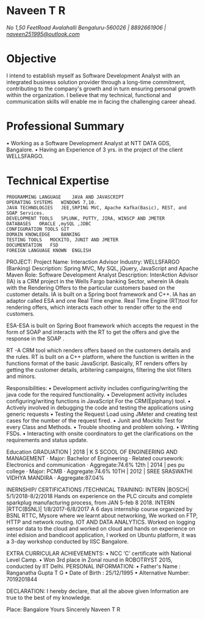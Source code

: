 # Naveen T R
*No 1,50 FeetRoad Avalahalli Bengaluru-560026 | 8892661906 | naveen251995@outlook.com*

# Objective
I intend to establish myself as Software Development Analyst with an integrated business solution provider through a long-time commitment, contributing to the company's growth and in turn ensuring personal growth within the organization. I believe that my technical, functional and communication skills will enable me in facing the challenging career ahead.

# Professional Summary
•	Working as a Software Development Analyst at NTT DATA GDS, Bangalore.
•	Having an Experience of 3 yrs. in the project of the client WELLSFARGO.




# Technical Expertise
	PROGRAMMING LANGUAGE	JAVA AND JAVASCRIPT 	
	OPERATING SYSTEMS	WINDOWS 7,10.	
	JAVA TECHNOLOGIES	JEE,SRPING MVC, Apache Kafka(Basic), REST, and SOAP Services.	
	DEVELOPMENT TOOLS	SPLUNK, PUTTY, JIRA, WINSCP AND JMETER	
	DATABASES	ORACLE ,mySQL ,JDBC	
	CONFIGURATION TOOLS	GIT	
	DOMAIN KNOWLEDGE	BANKING	
	TESTING TOOLS	MOCKITO, JUNIT AND JMETER	
	DOCUMENTATION	FSD	
	FOREIGN LANGUAGE KNOWN	ENGLISH	



PROJECT:
Project Name: Interaction Advisor
Industry: WELLSFARGO (Banking)
Description: Spring MVC, My SQL, jQuery, JavaScript and Apache Maven
Role: Software Development Analyst
Description:
InterAction Advisor (IA) is a CRM project in the Wells Fargo banking Sector, wherein IA deals with the Rendering Offers to the particular customers based on the customer details. IA is built on a Spring boot framework and C++.
IA has an adaptor called ESA and one Real Time engine.
Real Time Engine (RT)tool for rendering offers, which interacts each other to render offer to the end customers.
 

ESA-ESA is built on Spring Boot framework which accepts the request in the form of SOAP and interacts with the RT to get the offers and give the response in the SOAP .

RT -A CRM tool which renders offers based on the customers details and the rules. RT is built on a C++ platform, where the function is written in the functions format of the basic JavaScript. Basically, RT renders offers by getting the customer details, arbitering campaigns, filtering the slot filters and minors.

Responsibilities:
•	Development activity includes configuring/writing the java code for the required functionality.
•	Development activity includes configuring/writing functions in JavaScript For the CRM(Epiphany) tool.
•	Actively involved in debugging the code and testing the applications using generic requests
•	Testing the Request Load using JMeter and creating test cases for the number of the request fired.
•	Junit and Mockito Test for every Class and Methods.
•	Trouble shooting and problem solving.
•	Writing FSDs.
•	Interacting with onsite coordinators to get the clarifications on the requirements and status update.


Education
GRADUATION | 2018 | K S SCOOL OF ENGINEERING AND MANAGEMENT
·	Major: Bachelor of Engineering
·	Related coursework: Electronics and communication
·	Aggregate:74.6%
12th | 2014 | pes pu college
·	Major: PCMB
·	Aggregate:74.6%
10TH | 2012 | SREE SRASWATHI VIDHYA MANDIRA
·	Aggregate:87.04%


INERNSHIP/ CERTIFICATIONS /TECHNICAL TRAINING:
INTERN |BOSCH| 5/1/2018-8/2/2018
Hands on experience on the PLC circuits and complete sparkplug manufacturing process, from JAN 5-feb 8 2018.
INTERN |RTTC(BSNL)| 1/8/2017-6/8/2017
A 6 days internship course organized by BSNL RTTC, Mysore where we learnt about networking, We worked on FTP, HTTP and network routing.
IOT AND DATA ANALYTICS.
Worked on logging sensor data to the cloud and worked on cloud and hands on experience on intel edision and bandicoot application, I worked on Ubuntu platform, it was a 3-day workshop conducted by IISC Bangalore.
 
EXTRA CURRICULAR ACHIEVEMENTS:
•	NCC ‘C’ certificate with National Level Camp.
•	Won 3rd place in Zonal round in ROBOTRYST 2015, conducted by IIT Delhi.
PERSONAL INFORMATION:
•	Father's Name	:	Ranganatha Gupta T G
•	Date of Birth	:	25/12/1995
•	Alternative Number:	7019201844

DECLARATION:
I hereby declare, that all the above given Information are true to the best of my knowledge.

Place: Bangalore	Yours Sincerely
										Naveen T R								


